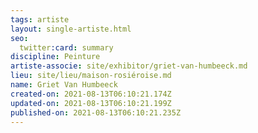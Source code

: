 ```yaml
---
tags: artiste
layout: single-artiste.html
seo:
  twitter:card: summary
discipline: Peinture
artiste-associe: site/exhibitor/griet-van-humbeeck.md
lieu: site/lieu/maison-rosiéroise.md
name: Griet Van Humbeeck
created-on: 2021-08-13T06:10:21.174Z
updated-on: 2021-08-13T06:10:21.199Z
published-on: 2021-08-13T06:10:21.235Z
---
```

